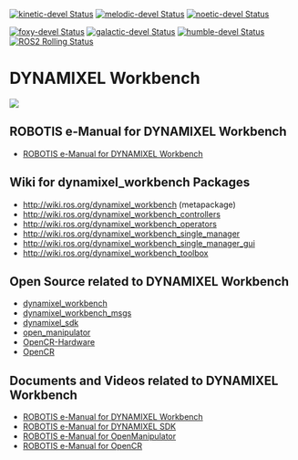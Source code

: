 [![kinetic-devel Status](https://github.com/ROBOTIS-GIT/dynamixel-workbench/workflows/kinetic-devel/badge.svg)](https://github.com/ROBOTIS-GIT/dynamixel-workbench/tree/kinetic-devel)
[![melodic-devel Status](https://github.com/ROBOTIS-GIT/dynamixel-workbench/workflows/melodic-devel/badge.svg)](https://github.com/ROBOTIS-GIT/dynamixel-workbench/tree/melodic-devel)
[![noetic-devel Status](https://github.com/ROBOTIS-GIT/dynamixel-workbench/workflows/noetic-devel/badge.svg)](https://github.com/ROBOTIS-GIT/dynamixel-workbench/tree/noetic-devel)

[![foxy-devel Status](https://github.com/ROBOTIS-GIT/dynamixel-workbench/workflows/foxy-devel/badge.svg)](https://github.com/ROBOTIS-GIT/dynamixel-workbench/tree/foxy-devel)
[![galactic-devel Status](https://github.com/ROBOTIS-GIT/dynamixel-workbench/workflows/galactic-devel/badge.svg)](https://github.com/ROBOTIS-GIT/dynamixel-workbench/tree/galactic-devel)
[![humble-devel Status](https://github.com/ROBOTIS-GIT/dynamixel-workbench/workflows/humble-devel/badge.svg)](https://github.com/ROBOTIS-GIT/dynamixel-workbench/tree/humble-devel)
[![ROS2 Rolling Status](https://github.com/ROBOTIS-GIT/dynamixel-workbench/workflows/ros2-ci/badge.svg)](https://github.com/ROBOTIS-GIT/dynamixel-workbench/tree/ros2)

# DYNAMIXEL Workbench
![](https://github.com/ROBOTIS-GIT/emanual/blob/master/assets/images/sw/dynamixel/dynamixel_workbench/DYNAMIXEL_WORKBENCH_LOGO.png)

## ROBOTIS e-Manual for DYNAMIXEL Workbench
- [ROBOTIS e-Manual for DYNAMIXEL Workbench](http://emanual.robotis.com/docs/en/software/dynamixel/dynamixel_workbench/)

## Wiki for dynamixel_workbench Packages
- http://wiki.ros.org/dynamixel_workbench (metapackage)
- http://wiki.ros.org/dynamixel_workbench_controllers
- http://wiki.ros.org/dynamixel_workbench_operators
- http://wiki.ros.org/dynamixel_workbench_single_manager
- http://wiki.ros.org/dynamixel_workbench_single_manager_gui
- http://wiki.ros.org/dynamixel_workbench_toolbox

## Open Source related to DYNAMIXEL Workbench
- [dynamixel_workbench](https://github.com/ROBOTIS-GIT/dynamixel-workbench)
- [dynamixel_workbench_msgs](https://github.com/ROBOTIS-GIT/dynamixel-workbench-msgs)
- [dynamixel_sdk](https://github.com/ROBOTIS-GIT/DynamixelSDK)
- [open_manipulator](https://github.com/ROBOTIS-GIT/open_manipulator)
- [OpenCR-Hardware](https://github.com/ROBOTIS-GIT/OpenCR-Hardware)
- [OpenCR](https://github.com/ROBOTIS-GIT/OpenCR)

## Documents and Videos related to DYNAMIXEL Workbench
- [ROBOTIS e-Manual for DYNAMIXEL Workbench](http://emanual.robotis.com/docs/en/software/dynamixel/dynamixel_workbench/)
- [ROBOTIS e-Manual for DYNAMIXEL SDK](http://emanual.robotis.com/docs/en/software/dynamixel/dynamixel_sdk/overview/)
- [ROBOTIS e-Manual for OpenManipulator](http://emanual.robotis.com/docs/en/platform/openmanipulator/)
- [ROBOTIS e-Manual for OpenCR](http://emanual.robotis.com/docs/en/parts/controller/opencr10/)

